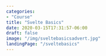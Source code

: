 ```yaml
---
categories: 
- "Course"
title: "Svelte Basics"
date: 2020-03-15T17:31:57-06:00
draft: false
image: "/img/sveltebasicsadvert.jpg"
landingPage: "/sveltebasics"
---
```


